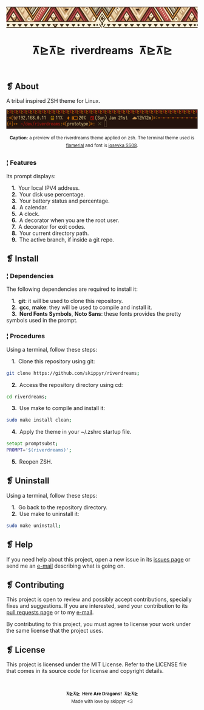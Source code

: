 <p align="center">
	<img src="banner.webp" alt="" />
</p>
<h1 align="center">⊼⊵⊼⊵&ensp;riverdreams&ensp;⊼⊵⊼⊵</h1>
<p align="center">
	<img src="https://img.shields.io/github/license/skippyr/riverdreams?style=social" alt="" />
	&nbsp;
	<img src="https://img.shields.io/github/v/tag/skippyr/riverdreams?style=social" alt="" />
	&nbsp;
	<img src="https://img.shields.io/github/commit-activity/t/skippyr/riverdreams?style=social" alt="" />
	&nbsp;
	<img src="https://img.shields.io/github/stars/skippyr/riverdreams?style=social" alt="" />
</p>

## ❡ About

A tribal inspired ZSH theme for Linux.

<p align="center"><img src="preview.webp" alt="" /></p>
<p align="center"><sup><strong>Caption:</strong> a preview of the riverdreams theme applied on zsh. The terminal theme used is <a href="https://github.com/skippyr/flamerial">flamerial</a> and font is <a href="https://github.com/be5invis/Iosevka">iosevka SS08</a>.</sup></p>


### ¦ Features

Its prompt displays:

&emsp;**1.**&ensp;Your local IPV4 address.\
&emsp;**2.**&ensp;Your disk use percentage.\
&emsp;**3.**&ensp;Your battery status and percentage.\
&emsp;**4.**&ensp;A calendar.\
&emsp;**5.**&ensp;A clock.\
&emsp;**6.**&ensp;A decorator when you are the root user.\
&emsp;**7.**&ensp;A decorator for exit codes.\
&emsp;**8.**&ensp;Your current directory path.\
&emsp;**9.**&ensp;The active branch, if inside a git repo.

## ❡ Install

### ¦ Dependencies

The following dependencies are required to install it:

&emsp;**1.**&ensp;**git**: it will be used to clone this repository.\
&emsp;**2.**&ensp;**gcc**, **make**: they will be used to compile and install it.\
&emsp;**3.**&ensp;**Nerd Fonts Symbols**, **Noto Sans**: these fonts provides the pretty symbols used in the prompt.

### ¦ Procedures

Using a terminal, follow these steps:

&emsp;**1.**&ensp;Clone this repository using git:

```sh
git clone https://github.com/skippyr/riverdreams;
```

&emsp;**2.**&ensp;Access the repository directory using cd:

```sh
cd riverdreams;
```

&emsp;**3.**&ensp;Use make to compile and install it:

```sh
sudo make install clean;
```

&emsp;**4.**&ensp;Apply the theme in your ~/.zshrc startup file.

```zsh
setopt promptsubst;
PROMPT='$(riverdreams)';
```

&emsp;**5.**&ensp;Reopen ZSH.

## ❡ Uninstall

Using a terminal, follow these steps:

&emsp;**1.**&ensp;Go back to the repository directory.\
&emsp;**2.**&ensp;Use make to uninstall it:

```sh
sudo make uninstall;
```

## ❡ Help

If you need help about this project, open a new issue in its [issues page](https://github.com/skippyr/riverdreams/issues) or send me an [e-mail](mailto:skippyr.developer@gmail.com) describing what is going on.

## ❡ Contributing

This project is open to review and possibly accept contributions, specially fixes and suggestions. If you are interested, send your contribution to its [pull requests page](https://github.com/skippyr/riverdreams/pulls) or to my [e-mail](mailto:skippyr.developer@gmail.com).

By contributing to this project, you must agree to license your work under the same license that the project uses.

## ❡ License

This project is licensed under the MIT License. Refer to the LICENSE file that comes in its source code for license and copyright details.

&nbsp;

<p align="center"><sup><strong>⊼⊵⊼⊵&ensp;Here Are Dragons!&ensp;⊼⊵⊼⊵</strong><br />Made with love by skippyr <3</sup></p>
